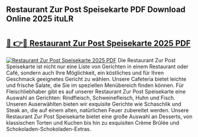 ## Restaurant Zur Post Speisekarte PDF Download Online 2025 ituLR

# <h2><a href="http://gcdt8ui.nevu.top/?p=Restaurant+Zur+Post+Speisekarte">🔗 👉🔴 Restaurant Zur Post Speisekarte 2025 PDF</a></h2>

[![Restaurant Zur Post Speisekarte 2025 PDF](https://i.imgur.com/dBaPXMq.png)](http://gcdt8ui.nevu.top/?p=Restaurant+Zur+Post+Speisekarte)
Die Restaurant Zur Post Speisekarte ist nicht nur eine Liste von Gerichten in einem Restaurant oder Café, sondern auch Ihre Möglichkeit, ein köstliches und für Ihren Geschmack geeignetes Gericht zu wählen. Unsere Cafeteria bietet leichte und frische Salate, die Sie im speziellen Menübereich finden können. Für Fleischliebhaber gibt es auf unserer Restaurant Zur Post Speisekarte eine Auswahl an Gerichten: Rindfleisch, Schweinefleisch, Huhn und Fisch. Unseren Auserwählten bieten wir exquisite Gerichte wie Schaschlik und Steak an, die auf einem alten, natürlichen Feuer zubereitet werden. Unsere Restaurant Zur Post Speisekarte bietet eine große Auswahl an Desserts, von klassischen Torten und Kuchen bis hin zu exquisiten Crème Brûlée und Schokoladen-Schokoladen-Extras.
